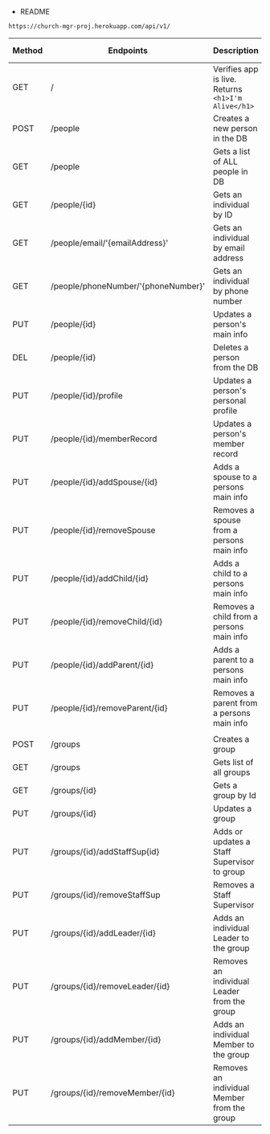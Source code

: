 * README

``
https://church-mgr-proj.herokuapp.com/api/v1/
``

| Method | Endpoints                           | Description                                             | Request Body |
|--------|-------------------------------------|---------------------------------------------------------|--------------|
| GET    | /                                   | Verifies app is live. Returns<br>``<h1>I'm Alive</h1>`` | None         |
| POST   | /people                             | Creates a new person in the DB                          ||
| GET    | /people                             | Gets a list of ALL people in DB                         ||
| GET    | /people/{id}                        | Gets an individual by ID                                ||
| GET    | /people/email/'{emailAddress}'      | Gets an individual by email address                     ||
| GET    | /people/phoneNumber/'{phoneNumber}' | Gets an individual by phone number                      ||
| PUT    | /people/{id}                        | Updates a person's main info                            ||
| DEL    | /people/{id}                        | Deletes a person from the DB                            ||
| PUT    | /people/{id}/profile                | Updates a person's personal profile                     ||
| PUT    | /people/{id}/memberRecord           | Updates a person's member record                        ||
| PUT    | /people/{id}/addSpouse/{id}         | Adds a spouse to a persons main info                    ||
| PUT    | /people/{id}/removeSpouse           | Removes a spouse from a persons main info               ||
| PUT    | /people/{id}/addChild/{id}          | Adds a child to a persons main info                     ||
| PUT    | /people/{id}/removeChild/{id}       | Removes a child from a persons main info                ||
| PUT    | /people/{id}/addParent/{id}         | Adds a parent to a persons main info                    ||
| PUT    | /people/{id}/removeParent/{id}      | Removes a parent from a persons main info               ||
|        |                                     |                                                         ||
| POST   | /groups                             | Creates a group                                         ||
| GET    | /groups                             | Gets list of all groups                                 ||
| GET    | /groups/{id}                        | Gets a group by Id                                      ||
| PUT    | /groups/{id}                        | Updates a group                                         ||
| PUT    | /groups/{id}/addStaffSup{id}        | Adds or updates a Staff Supervisor to group             ||
| PUT    | /groups/{id}/removeStaffSup         | Removes a Staff Supervisor                              ||
| PUT    | /groups/{id}/addLeader/{id}         | Adds an individual Leader to the group                  ||
| PUT    | /groups/{id}/removeLeader/{id}      | Removes an individual Leader from the group             ||
| PUT    | /groups/{id}/addMember/{id}         | Adds an individual Member to the group                  ||
| PUT    | /groups/{id}/removeMember/{id}      | Removes an individual Member from the group             ||

